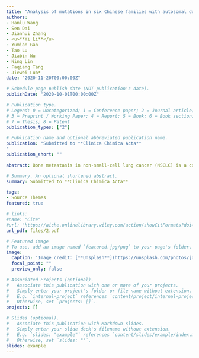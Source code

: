 ```yaml
---
title: "Analysis of mutations in six Chinese families with autosomal dominant polycystic kidney disease"
authors:
- Hanlu Wang
- Sen Dai
- Jianhui Zhang
- <u>**Yi Li**</u> 
- Yumian Gan
- Tao Lu
- Jiabin Wu
- Ning Lin
- Faqiang Tang
- Jiewei Luo*
date: "2020-11-20T00:00:00Z"

# Schedule page publish date (NOT publication's date).
publishDate: "2020-10-01T00:00:00Z"

# Publication type.
# Legend: 0 = Uncategorized; 1 = Conference paper; 2 = Journal article;
# 3 = Preprint / Working Paper; 4 = Report; 5 = Book; 6 = Book section;
# 7 = Thesis; 8 = Patent
publication_types: ["2"]

# Publication name and optional abbreviated publication name.
publication: "Submitted to **Clinica Chimica Acta**
"
publication_short: ""

abstract: Bone metastasis in non-small-cell lung cancer (NSCLC) is a complex and multi-stage process that is a major reason for poor survival of patients. Epithelialmesenchymal transition (EMT), a developed program in tumor progression, has been extensively shown to promote tumor metastasis, including bone metastasis, in NSCLC. Nevertheless, how EMT influence bone metastasis remains unknown. In this study, we downloaded two gene expression profiles—an EMT model and a bone metastasis model—to identify differentially expressed genes (DEGs). Thereafter, we performed Gene Ontology (GO) analysis and pathway analysis based on DEGs to gain a better understanding of the potential molecular mechanisms. In addition, we identified sevenup-regulated and 10 down-regulated DEGs, which appeared in both the EMT and bone metastasis model. Subsequently, the protein-protein interaction(PPI) network was constructed to visualize potential interactions. These analyses and candidate genes may provide new evidence for EMT-induced metastasis and could help to identify new predictive biomarkers and therapeutic targets.

# Summary. An optional shortened abstract.
summary: Submitted to **Clinica Chimica Acta**

tags:
- Source Themes
featured: true

# links:
#name: "Cite"
#url: "https://aiche.onlinelibrary.wiley.com/action/showCitFormats?doi=10.1002%2Fbtm2.10130"
url_pdf: files/2.pdf

# Featured image
# To use, add an image named `featured.jpg/png` to your page's folder. 
image:
  caption: 'Image credit: [**Unsplash**](https://unsplash.com/photos/jdD8gXaTZsc)'
  focal_point: ""
  preview_only: false

# Associated Projects (optional).
#   Associate this publication with one or more of your projects.
#   Simply enter your project's folder or file name without extension.
#   E.g. `internal-project` references `content/project/internal-project/index.md`.
#   Otherwise, set `projects: []`.
projects: []

# Slides (optional).
#   Associate this publication with Markdown slides.
#   Simply enter your slide deck's filename without extension.
#   E.g. `slides: "example"` references `content/slides/example/index.md`.
#   Otherwise, set `slides: ""`.
slides: example
---
```

